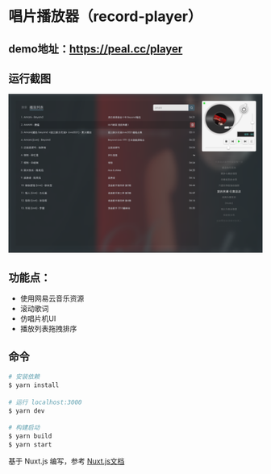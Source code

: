 # 唱片播放器（record-player）

## demo地址：https://peal.cc/player

## 运行截图

![demo](./static/project.png)

## 功能点：

- 使用网易云音乐资源
- 滚动歌词
- 仿唱片机UI
- 播放列表拖拽排序

## 命令

```bash
# 安装依赖
$ yarn install

# 运行 localhost:3000
$ yarn dev

# 构建启动
$ yarn build
$ yarn start
```

基于 Nuxt.js 编写，参考 [Nuxt.js文档](https://www.nuxtjs.cn/)
